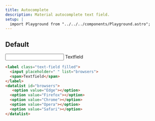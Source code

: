 ```yaml
---
title: Autocomplete
description: Material autocomplete text field.
setup: |
  import Playground from "../../../components/Playground.astro";
---
```


## Default

<Playground>
<label class="text-field filled">
  <input placeholder=" " list="browsers">
  <span>Textfield</span>
</label>
<datalist id="browsers">
   <option value="Edge"></option>
  <option value="Firefox"></option>
  <option value="Chrome"></option>
  <option value="Opera"></option>
  <option value="Safari"></option>
</datalist>
</Playground>

```html
<label class="text-field filled">
  <input placeholder=" " list="browsers">
  <span>Textfield</span>
</label>
<datalist id="browsers">
   <option value="Edge"></option>
  <option value="Firefox"></option>
  <option value="Chrome"></option>
  <option value="Opera"></option>
  <option value="Safari"></option>
</datalist>
```